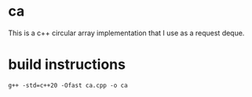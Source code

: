 # ca
This is a c++ circular array implementation that I use as a request deque.

# build instructions
    g++ -std=c++20 -Ofast ca.cpp -o ca
